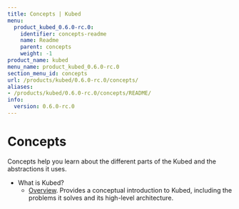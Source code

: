 ```yaml
---
title: Concepts | Kubed
menu:
  product_kubed_0.6.0-rc.0:
    identifier: concepts-readme
    name: Readme
    parent: concepts
    weight: -1
product_name: kubed
menu_name: product_kubed_0.6.0-rc.0
section_menu_id: concepts
url: /products/kubed/0.6.0-rc.0/concepts/
aliases:
- /products/kubed/0.6.0-rc.0/concepts/README/
info:
  version: 0.6.0-rc.0
---
```


# Concepts

Concepts help you learn about the different parts of the Kubed and the abstractions it uses.

- What is Kubed?
  - [Overview](/products/kubed/0.6.0-rc.0/concepts/what-is-kubed/overview). Provides a conceptual introduction to Kubed, including the problems it solves and its high-level architecture.
